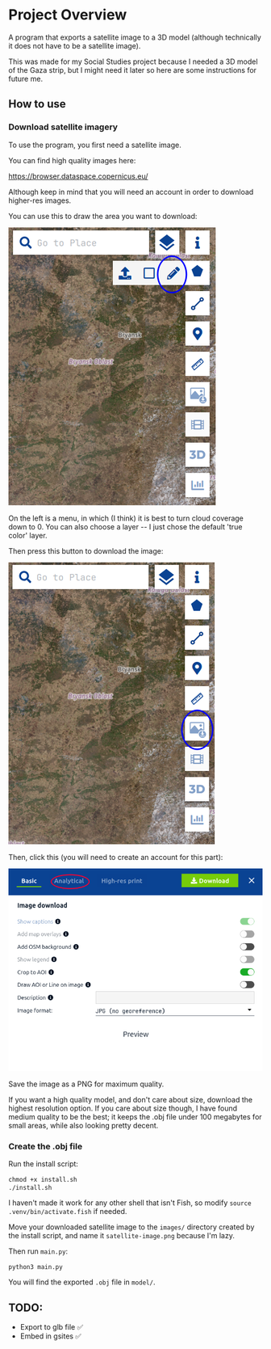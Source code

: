 # Project Overview
A program that exports a satellite image to a 3D model (although technically it does not have to be a satellite image).  

This was made for my Social Studies project because I needed a 3D model of the Gaza strip, but I might need it later so here are some instructions for future me.
## How to use

### Download satellite imagery  

To use the program, you first need a satellite image.  

You can find high quality images here:

<https://browser.dataspace.copernicus.eu/>  

Although keep in mind that you will need an account in order to download higher-res images.

You can use this to draw the area you want to download:

![alt text](image.png)  

On the left is a menu, in which (I think) it is best to turn cloud coverage down to 0. You can also choose a layer -- I just chose the default 'true color' layer.  

Then press this button to download the image:  

![alt text](image-1.png)  

Then, click this (you will need to create an account for this part):  

![alt text](image-2.png)

Save the image as a PNG for maximum quality.  

If you want a high quality model, and don't care about size, download the highest resolution option. If you care about size though, I have found medium quality to be the best; it keeps the .obj file under 100 megabytes for small areas, while also looking pretty decent.

### Create the .obj file
Run the install script:
```
chmod +x install.sh
./install.sh
```  
I haven't made it work for any other shell that isn't Fish, so modify `source .venv/bin/activate.fish` if needed.  

Move your downloaded satellite image to the `images/` directory created by the install script, and name it `satellite-image.png` because I'm lazy.  

Then run `main.py`:
```
python3 main.py
```  
You will find the exported `.obj` file in `model/`.


## TODO:
- Export to glb file ✅
- Embed in gsites ✅